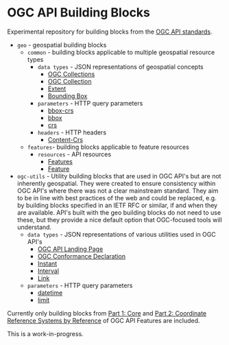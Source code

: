 # OGC API Building Blocks

Experimental repository for building blocks from the [OGC API standards](https://ogcapi.ogc.org).

* `geo` - geospatial building blocks
  * `common` - building blocks applicable to multiple geospatial resource types
    * `data types` - JSON representations of geospatial concepts
      * [OGC Collections](geo/common/json-collections.adoc)
      * [OGC Collection](geo/common/json-collection.adoc)
      * [Extent](geo/common/json-extent.adoc)
      * [Bounding Box](geo/common/json-bbox.adoc)
    * `parameters` - HTTP query parameters
      * [bbox-crs](geo/common/parameter-bbox-crs.adoc)
      * [bbox](geo/common/parameter-bbox.adoc)
      * [crs](geo/common/parameter-crs.adoc)
    * `headers` - HTTP headers
      * [Content-Crs](geo/common/header-content-crs.adoc)
  * `features`- building blocks applicable to feature resources
    * `resources` - API resources
      * [Features](geo/features/json-features.adoc)
      * [Feature](geo/features/json-feature.adoc)
* `ogc-utils` - Utility building blocks that are used in OGC API's but are not inherently geospatial. They were created to ensure consistency within OGC API's where there was not a clear mainstream standard.  They aim to be in line with best practices of the web and could be replaced, e.g. by building blocks specified in an IETF RFC or similar, if and when they are available. API's built with the geo building blocks do not need to use these, but they provide a nice default option that OGC-focused tools will understand.
  * `data types` - JSON representations of various utilities used in OGC API's
    * [OGC API Landing Page](ogc-utils/json-landing-page.adoc)
    * [OGC Conformance Declaration](ogc-utils/json-conformance-declaration.adoc)
    * [Instant](ogc-utils/json-instant.adoc)
    * [Interval](ogc-utils/json-interval.adoc)
    * [Link](ogc-utils/json-link.adoc)
  * `parameters` - HTTP query parameters
    * [datetime](ogc-utilities/parameters/datetime.adoc)
    * [limit](ogc-utilities/parameters/limit.adoc)

Currently only building blocks from [Part 1: Core](http://docs.ogc.org/DRAFTS/17-069r4.html) and [Part 2: Coordinate Reference Systems by Reference](https://docs.ogc.org/DRAFTS/18-058r1.html) of OGC API Features are included.

This is a work-in-progress.

